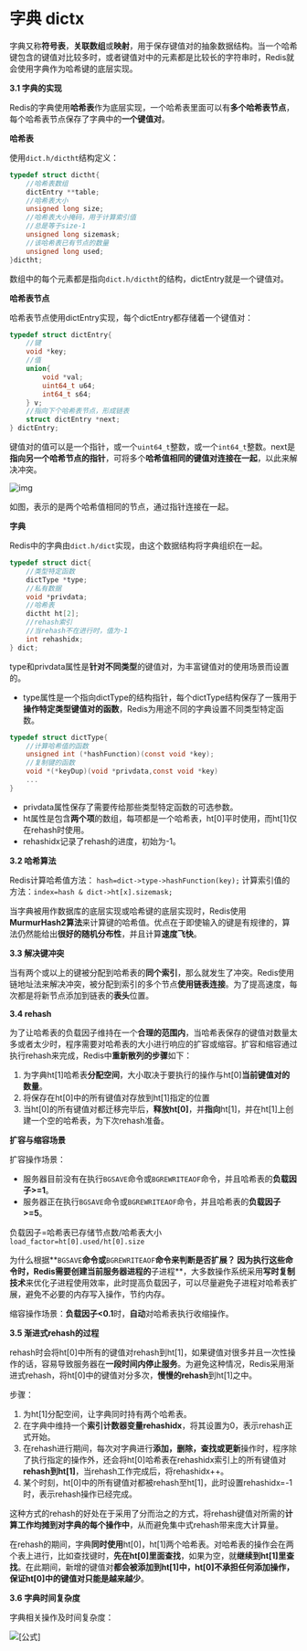# 字典 dictx



字典又称**符号表**，**关联数组**或**映射**，用于保存键值对的抽象数据结构。当一个哈希键包含的键值对比较多时，或者键值对中的元素都是比较长的字符串时，Redis就会使用字典作为哈希键的底层实现。

**3.1 字典的实现**

Redis的字典使用**哈希表**作为底层实现，一个哈希表里面可以有**多个哈希表节点**，每个哈希表节点保存了字典中的**一个键值对**。

**哈希表**

使用`dict.h/dictht`结构定义：

```c
typedef struct dictht{
    //哈希表数组
    dictEntry **table;
    //哈希表大小
    unsigned long size;
    //哈希表大小掩码，用于计算索引值
    //总是等于size-1
    unsigned long sizemask;
    //该哈希表已有节点的数量
    unsigned long used;
}dictht;
```

数组中的每个元素都是指向`dict.h/dictht`的结构，dictEntry就是一个键值对。

**哈希表节点**

哈希表节点使用dictEntry实现，每个dictEntry都存储着一个键值对：

```c
typedef struct dictEntry{
    //键
    void *key;
    //值
    union{
        void *val;
        uint64_t u64;
        int64_t s64;
    } v;
    //指向下个哈希表节点，形成链表
    struct dictEntry *next;
} dictEntry;
```

键值对的值可以是一个指针，或一个`uint64_t`整数，或一个`int64_t`整数。next是**指向另一个哈希节点的指针**，可将多个**哈希值相同的键值对连接在一起**，以此来解决冲突。

![img](https://pic2.zhimg.com/v2-48b5c49ec6f0e0275259f7613bbbd0e5_r.jpg)

如图，表示的是两个哈希值相同的节点，通过指针连接在一起。

**字典**

Redis中的字典由`dict.h/dict`实现，由这个数据结构将字典组织在一起。

```c
typedef struct dict{
    //类型特定函数
    dictType *type;
    //私有数据
    void *privdata;
    //哈希表
    dictht ht[2];
    //rehash索引
    //当rehash不在进行时，值为-1
    int rehashidx;
} dict;
```

type和privdata属性是**针对不同类型**的键值对，为丰富键值对的使用场景而设置的。

- type属性是一个指向dictType的结构指针，每个dictType结构保存了一簇用于**操作特定类型键值对的函数**，Redis为用途不同的字典设置不同类型特定函数。

```c
typedef struct dictType{
    //计算哈希值的函数
    unsigned int (*hashFunction)(const void *key);
    //复制键的函数
    void *(*keyDup)(void *privdata,const void *key)
    ...
}
```

- privdata属性保存了需要传给那些类型特定函数的可选参数。
- ht属性是包含**两个项**的数组，每项都是一个哈希表，ht[0]平时使用，而ht[1]仅在rehash时使用。
- rehashidx记录了rehash的进度，初始为-1。

**3.2 哈希算法**

Redis计算哈希值方法： `hash=dict->type->hashFunction(key);` 
计算索引值的方法：`index=hash & dict->ht[x].sizemask;` 

当字典被用作数据库的底层实现或哈希键的底层实现时，Redis使用**MurmurHash2算法**来计算键的哈希值。优点在于即使输入的键是有规律的，算法仍然能给出**很好的随机分布性**，并且计算**速度飞快**。

**3.3 解决键冲突**

当有两个或以上的键被分配到哈希表的**同个索引**，那么就发生了冲突。Redis使用链地址法来解决冲突，被分配到索引的多个节点**使用链表连接**。为了提高速度，每次都是将新节点添加到链表的**表头**位置。

**3.4 rehash**

为了让哈希表的负载因子维持在一个**合理的范围内**，当哈希表保存的键值对数量太多或者太少时，程序需要对哈希表的大小进行响应的扩容或缩容。扩容和缩容通过执行rehash来完成，Redis中**重新散列的步骤**如下：

1. 为字典ht[1]哈希表**分配空间**，大小取决于要执行的操作与ht[0]**当前键值对的数量**。
2. 将保存在ht[0]中的所有键值对存放到ht[1]指定的位置
3. 当ht[0]的所有键值对都迁移完毕后，**释放ht[0]**，并**指向**ht[1]，并在ht[1]上创建一个空的哈希表，为下次rehash准备。

**扩容与缩容场景**

扩容操作场景：

- 服务器目前没有在执行`BGSAVE`命令或`BGREWRITEAOF`命令，并且哈希表的**负载因子>=1**。
- 服务器正在执行`BGSAVE`命令或`BGREWRITEAOF`命令，并且哈希表的**负载因子>=5**。

负载因子=哈希表已存储节点数/哈希表大小 
`load_factor=ht[0].used/ht[0].size` 

为什么根据**`BGSAVE`**命令或**`BGREWRITEAOF`**命令来判断是否扩展？ 
因为执行这些命令时，Redis需要创建当前服务器进程的**子进程**，大多数操作系统采用**写时复制技术**来优化子进程使用效率，此时提高负载因子，可以尽量避免子进程对哈希表扩展，避免不必要的内存写入操作，节约内存。

缩容操作场景：**负载因子<0.1**时，**自动**对哈希表执行收缩操作。

**3.5 渐进式rehash的过程**

rehash时会将ht[0]中所有的键值对rehash到ht[1]，如果键值对很多并且一次性操作的话，容易导致服务器在**一段时间内停止服务**。为避免这种情况，Redis采用渐进式rehash，将ht[0]中的键值对分多次，**慢慢的rehash**到ht[1]之中。

步骤：

1. 为ht[1]分配空间，让字典同时持有两个哈希表。
2. 在字典中维持一个**索引计数器变量rehashidx**，将其设置为0，表示rehash正式开始。
3. 在rehash进行期间，每次对字典进行**添加，删除，查找或更新**操作时，程序除了执行指定的操作外，还会将ht[0]哈希表在rehashidx索引上的所有键值对**rehash到ht[1]**，当rehash工作完成后，将rehashidx++。
4. 某个时刻，ht[0]中的所有键值对都被rehash至ht[1]，此时设置rehashidx=-1时，表示rehash操作已经完成。

这种方式的rehash的好处在于采用了分而治之的方式，将rehash键值对所需的**计算工作均摊到对字典的每个操作中**，从而避免集中式rehash带来庞大计算量。

在rehash的期间，字典**同时使用**ht[0]，ht[1]两个哈希表。对哈希表的操作会在两个表上进行，比如查找键时，**先在ht[0]里面查找**，如果为空，就**继续到ht[1]里查找**。在此期间，新增的键值对**都会被添加到ht[1]**中，ht[0]**不承担任何添加**操作，保证ht[0]中的键值对只能是**越来越少**。

**3.6 字典时间复杂度**

字典相关操作及时间复杂度：

![[公式]](https://www.zhihu.com/equation?tex=%5Cbegin%7Barray%7D%5Bb%5D+%7B%7Cc%7Cc%7C%7D++%5Chline+%E6%93%8D%E4%BD%9C+%26+%E6%97%B6%E9%97%B4%E5%A4%8D%E6%9D%82%E5%BA%A6%5C%5C++%5Chline+%E6%B7%BB%E5%8A%A0%E9%94%AE%E5%80%BC%E5%AF%B9++%26+O%281%29+%5C%5C++%5Chline+%E8%BF%94%E5%9B%9E%E7%BB%99%E5%AE%9A%E9%94%AE%E7%9A%84%E5%80%BC%26+O%281%29+%5C%5C++%5Chline+%E5%88%A0%E9%99%A4%E7%BB%99%E5%AE%9A%E9%94%AE%E7%9A%84%E5%80%BC%26+O%28N%29%EF%BC%8CN%E4%B8%BA%E9%93%BE%E8%A1%A8%E9%95%BF%E5%BA%A6%5C%5C++%5Chline+%E9%87%8A%E6%94%BE%E5%AD%97%E5%85%B8%26+O%28N%29%EF%BC%8CN%E4%B8%BA%E5%AD%97%E5%85%B8%E5%8C%85%E5%90%AB%E7%9A%84%E9%94%AE%E5%80%BC%E5%AF%B9%E6%95%B0%5C%5C+++%5Chline+%5Cend%7Barray%7D%5C%5C)